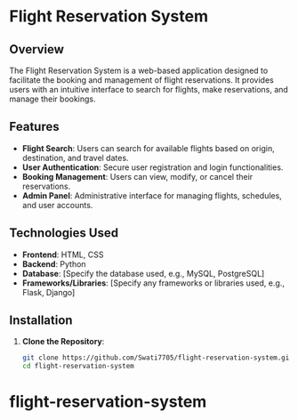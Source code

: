# Flight Reservation System

## Overview

The Flight Reservation System is a web-based application designed to facilitate the booking and management of flight reservations. It provides users with an intuitive interface to search for flights, make reservations, and manage their bookings.

## Features

- **Flight Search**: Users can search for available flights based on origin, destination, and travel dates.
- **User Authentication**: Secure user registration and login functionalities.
- **Booking Management**: Users can view, modify, or cancel their reservations.
- **Admin Panel**: Administrative interface for managing flights, schedules, and user accounts.

## Technologies Used

- **Frontend**: HTML, CSS
- **Backend**: Python
- **Database**: [Specify the database used, e.g., MySQL, PostgreSQL]
- **Frameworks/Libraries**: [Specify any frameworks or libraries used, e.g., Flask, Django]

## Installation

1. **Clone the Repository**:
   ```bash
   git clone https://github.com/Swati7705/flight-reservation-system.git
   cd flight-reservation-system
# flight-reservation-system
